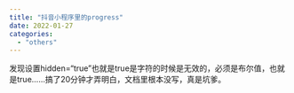 ```yaml
---
title: "抖音小程序里的progress"
date: 2022-01-27
categories: 
  - "others"
---
```


发现设置hidden=“true”也就是true是字符的时候是无效的，必须是布尔值，也就是true……搞了20分钟才弄明白，文档里根本没写，真是坑爹。
